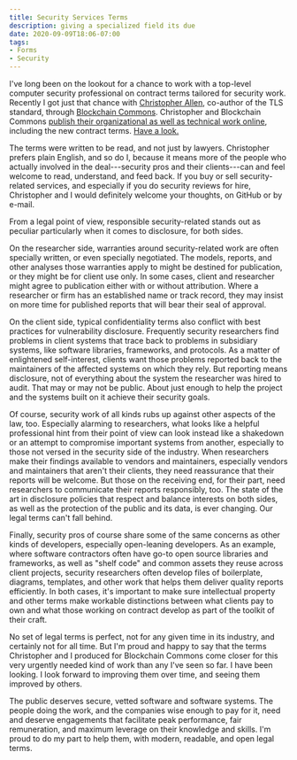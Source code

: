 ```yaml
---
title: Security Services Terms
description: giving a specialized field its due
date: 2020-09-09T18:06-07:00
tags:
- Forms
- Security
---
```


I've long been on the lookout for a chance to work with a top-level computer security professional on contract terms tailored for security work.  Recently I got just that chance with [Christopher Allen](http://alacrityventures.com/allen.html), co-author of the TLS standard, through [Blockchain Commons](https://www.blockchaincommons.com/).  Christopher and Blockchain Commons [publish their organizational as well as technical work online](https://github.com/blockchaincommons), including the new contract terms.  [Have a look.](https://github.com/BlockchainCommons/Open-Development/blob/master/security-services-contract/terms.md)

The terms were written to be read, and not just by lawyers.  Christopher prefers plain English, and so do I, because it means more of the people who actually involved in the deal---security pros and their clients---can and feel welcome to read, understand, and feed back.  If you buy or sell security-related services, and especially if you do security reviews for hire, Christopher and I would definitely welcome your thoughts, on GitHub or by e-mail.

From a legal point of view, responsible security-related stands out as peculiar particularly when it comes to disclosure, for both sides.

On the researcher side, warranties around security-related work are often specially written, or even specially negotiated.  The models, reports, and other analyses those warranties apply to might be destined for publication, or they might be for client use only.  In some cases, client and researcher might agree to publication either with or without attribution.  Where a researcher or firm has an established name or track record, they may insist on more time for published reports that will bear their seal of approval.

On the client side, typical confidentiality terms also conflict with best practices for vulnerability disclosure.  Frequently security researchers find problems in client systems that trace back to problems in subsidiary systems, like software libraries, frameworks, and protocols.  As a matter of enlightened self-interest, clients want those problems reported back to the maintainers of the affected systems on which they rely.  But reporting means disclosure, not of everything about the system the researcher was hired to audit.  That may or may not be public.  About just enough to help the project and the systems built on it achieve their security goals.

Of course, security work of all kinds rubs up against other aspects of the law, too.  Especially alarming to researchers, what looks like a helpful professional hint from their point of view can look instead like a shakedown or an attempt to compromise important systems from another, especially to those not versed in the security side of the industry.  When researchers make their findings available to vendors and maintainers, especially vendors and maintainers that aren't their clients, they need reassurance that their reports will be welcome.  But those on the receiving end, for their part, need researchers to communicate their reports responsibly, too.  The state of the art in disclosure policies that respect and balance interests on both sides, as well as the protection of the public and its data, is ever changing.  Our legal terms can't fall behind.

Finally, security pros of course share some of the same concerns as other kinds of developers, especially open-leaning developers.  As an example, where software contractors often have go-to open source libraries and frameworks, as well as "shelf code" and common assets they reuse across client projects, security researchers often develop files of boilerplate, diagrams, templates, and other work that helps them deliver quality reports efficiently.  In both cases, it's important to make sure intellectual property and other terms make workable distinctions between what clients pay to own and what those working on contract develop as part of the toolkit of their craft.

No set of legal terms is perfect, not for any given time in its industry, and certainly not for all time.  But I'm proud and happy to say that the terms Christopher and I produced for Blockchain Commons come closer for this very urgently needed kind of work than any I've seen so far.  I have been looking.  I look forward to improving them over time, and seeing them improved by others.

The public deserves secure, vetted software and software systems.  The people doing the work, and the companies wise enough to pay for it, need and deserve engagements that facilitate peak performance, fair remuneration, and maximum leverage on their knowledge and skills.  I'm proud to do my part to help them, with modern, readable, and open legal terms.

